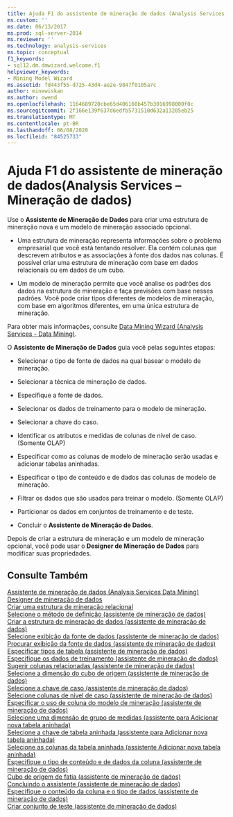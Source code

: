 ```yaml
---
title: Ajuda F1 do assistente de mineração de dados (Analysis Services-Mineração de dados) | Microsoft Docs
ms.custom: ''
ms.date: 06/13/2017
ms.prod: sql-server-2014
ms.reviewer: ''
ms.technology: analysis-services
ms.topic: conceptual
f1_keywords:
- sql12.dm.dmwizard.welcome.f1
helpviewer_keywords:
- Mining Model Wizard
ms.assetid: fd443f55-d725-43d4-ae2e-9847f0105a7c
author: minewiskan
ms.author: owend
ms.openlocfilehash: 1164689720cbe65d406160b457b3016998000f0c
ms.sourcegitcommit: 2f166e139f637d6edfb5731510d632a13205eb25
ms.translationtype: MT
ms.contentlocale: pt-BR
ms.lasthandoff: 06/08/2020
ms.locfileid: "84525733"
---
```

# <a name="data-mining-wizard-f1-help-analysis-services---data-mining"></a>Ajuda F1 do assistente de mineração de dados(Analysis Services – Mineração de dados)
  Use o **Assistente de Mineração de Dados** para criar uma estrutura de mineração nova e um modelo de mineração associado opcional.  
  
-   Uma estrutura de mineração representa informações sobre o problema empresarial que você está tentando resolver. Ela contém colunas que descrevem atributos e as associações à fonte dos dados nas colunas. É possível criar uma estrutura de mineração com base em dados relacionais ou em dados de um cubo.  
  
-   Um modelo de mineração permite que você analise os padrões dos dados na estrutura de mineração e faça previsões com base nesses padrões. Você pode criar tipos diferentes de modelos de mineração, com base em algoritmos diferentes, em uma única estrutura de mineração.  
  
 Para obter mais informações, consulte [Data Mining Wizard &#40;Analysis Services - Data Mining&#41;](data-mining/data-mining-wizard-analysis-services-data-mining.md).  
  
 O **Assistente de Mineração de Dados** guia você pelas seguintes etapas:  
  
-   Selecionar o tipo de fonte de dados na qual basear o modelo de mineração.  
  
-   Selecionar a técnica de mineração de dados.  
  
-   Especifique a fonte de dados.  
  
-   Selecionar os dados de treinamento para o modelo de mineração.  
  
-   Selecionar a chave do caso.  
  
-   Identificar os atributos e medidas de colunas de nível de caso. (Somente OLAP)  
  
-   Especificar como as colunas de modelo de mineração serão usadas e adicionar tabelas aninhadas.  
  
-   Especificar o tipo de conteúdo e de dados das colunas de modelo de mineração.  
  
-   Filtrar os dados que são usados para treinar o modelo. (Somente OLAP)  
  
-   Particionar os dados em conjuntos de treinamento e de teste.  
  
-   Concluir o **Assistente de Mineração de Dados**.  
  
 Depois de criar a estrutura de mineração e um modelo de mineração opcional, você pode usar o **Designer de Mineração de Dados** para modificar suas propriedades.  
  
## <a name="see-also"></a>Consulte Também  
 [Assistente de mineração de dados &#40;Analysis Services Data Mining&#41;](data-mining/data-mining-wizard-analysis-services-data-mining.md)   
 [Designer de mineração de dados](data-mining/data-mining-designer.md)   
 [Criar uma estrutura de mineração relacional](data-mining/create-a-relational-mining-structure.md)   
 [Selecione o método de definição &#40;assistente de mineração de dados&#41;](select-the-definition-method-data-mining-wizard.md)   
 [Criar a estrutura de mineração de dados &#40;assistente de mineração de dados&#41;](create-the-data-mining-structure-data-mining-wizard.md)   
 [Selecione exibição da fonte de dados &#40;assistente de mineração de dados&#41;](select-data-source-view-data-mining-wizard.md)   
 [Procurar exibição da fonte de dados &#40;assistente de mineração de dados&#41;](browse-data-source-view-data-mining-wizard.md)   
 [Especificar tipos de tabela &#40;assistente de mineração de dados&#41;](specify-table-types-data-mining-wizard.md)   
 [Especifique os dados de treinamento &#40;assistente de mineração de dados&#41;](specify-the-training-data-data-mining-wizard.md)   
 [Sugerir colunas relacionadas &#40;assistente de mineração de dados&#41;](suggest-related-columns-data-mining-wizard.md)   
 [Selecione a dimensão do cubo de origem &#40;assistente de mineração de dados&#41;](select-the-source-cube-dimension-data-mining-wizard.md)   
 [Selecione a chave de caso &#40;assistente de mineração de dados&#41;](select-the-case-key-data-mining-wizard.md)   
 [Selecione colunas de nível de caso &#40;assistente de mineração de dados&#41;](select-case-level-columns-data-mining-wizard.md)   
 [Especificar o uso de coluna do modelo de mineração &#40;assistente de mineração de dados&#41;](specify-mining-model-column-usage-data-mining-wizard.md)   
 [Selecione uma dimensão de grupo de medidas &#40;assistente para Adicionar nova tabela aninhada&#41;](select-a-measure-group-dimension-add-new-nested-table-wizard.md)   
 [Selecione a chave de tabela aninhada &#40;assistente para Adicionar nova tabela aninhada&#41;](select-nested-table-key-add-new-nested-table-wizard.md)   
 [Selecione as colunas da tabela aninhada &#40;assistente Adicionar nova tabela aninhada&#41;](select-nested-table-columns-add-new-nested-table-wizard.md)   
 [Especifique o tipo de conteúdo e de dados da coluna &#40;assistente de mineração de dados&#41;](specify-the-column-s-content-and-data-type-data-mining-wizard.md)   
 [Cubo de origem de fatia &#40;assistente de mineração de dados&#41;](slice-source-cube-data-mining-wizard.md)   
 [Concluindo o assistente &#40;assistente de mineração de dados&#41;](completing-the-wizard-data-mining-wizard.md)   
 [Especifique o conteúdo da coluna e o tipo de dados &#40;assistente de mineração de dados&#41;](specify-column-content-and-data-type-data-mining-wizard.md)   
 [Criar conjunto de teste &#40;assistente de mineração de dados&#41;](create-testing-set-data-mining-wizard.md)  
  
  
